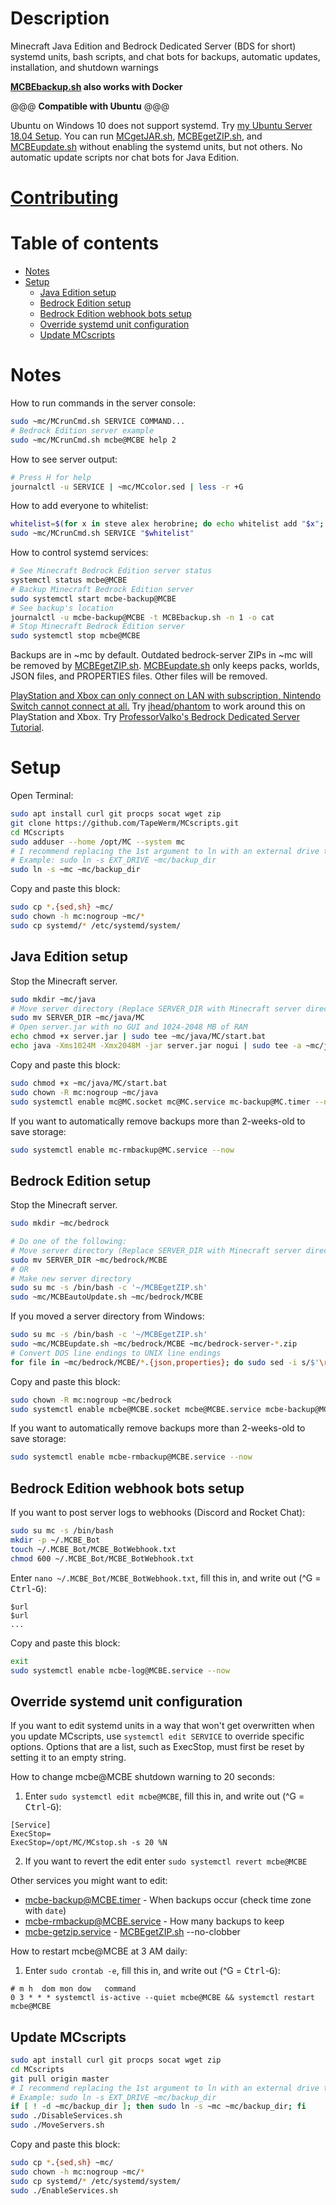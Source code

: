 # Description
Minecraft Java Edition and Bedrock Dedicated Server (BDS for short) systemd units, bash scripts, and chat bots for backups, automatic updates, installation, and shutdown warnings

**[MCBEbackup.sh](MCBEbackup.sh) also works with Docker**

@@@ **Compatible with Ubuntu** @@@

Ubuntu on Windows 10 does not support systemd.
Try [my Ubuntu Server 18.04 Setup](https://gist.github.com/TapeWerm/d65ae4aeb6653b669e68b0fb25ec27f3).
You can run [MCgetJAR.sh](MCgetJAR.sh), [MCBEgetZIP.sh](MCBEgetZIP.sh), and [MCBEupdate.sh](MCBEupdate.sh) without enabling the systemd units, but not others.
No automatic update scripts nor chat bots for Java Edition.
# [Contributing](CONTRIBUTING.md)
# Table of contents
- [Notes](#notes)
- [Setup](#setup)
  - [Java Edition setup](#java-edition-setup)
  - [Bedrock Edition setup](#bedrock-edition-setup)
  - [Bedrock Edition webhook bots setup](#bedrock-edition-webhook-bots-setup)
  - [Override systemd unit configuration](#override-systemd-unit-configuration)
  - [Update MCscripts](#update-mcscripts)
# Notes
How to run commands in the server console:
```bash
sudo ~mc/MCrunCmd.sh SERVICE COMMAND...
# Bedrock Edition server example
sudo ~mc/MCrunCmd.sh mcbe@MCBE help 2
```
How to see server output:
```bash
# Press H for help
journalctl -u SERVICE | ~mc/MCcolor.sed | less -r +G
```
How to add everyone to whitelist:
```bash
whitelist=$(for x in steve alex herobrine; do echo whitelist add "$x"; done)
sudo ~mc/MCrunCmd.sh SERVICE "$whitelist"
```
How to control systemd services:
```bash
# See Minecraft Bedrock Edition server status
systemctl status mcbe@MCBE
# Backup Minecraft Bedrock Edition server
sudo systemctl start mcbe-backup@MCBE
# See backup's location
journalctl -u mcbe-backup@MCBE -t MCBEbackup.sh -n 1 -o cat
# Stop Minecraft Bedrock Edition server
sudo systemctl stop mcbe@MCBE
```

Backups are in ~mc by default.
Outdated bedrock-server ZIPs in ~mc will be removed by [MCBEgetZIP.sh](MCBEgetZIP.sh).
[MCBEupdate.sh](MCBEupdate.sh) only keeps packs, worlds, JSON files, and PROPERTIES files.
Other files will be removed.

[PlayStation and Xbox can only connect on LAN with subscription, Nintendo Switch cannot connect at all.](https://help.minecraft.net/hc/en-us/articles/360035131651-Dedicated-Servers-for-Minecraft-on-Bedrock-)
Try [jhead/phantom](https://github.com/jhead/phantom) to work around this on PlayStation and Xbox.
Try [ProfessorValko's Bedrock Dedicated Server Tutorial](https://www.reddit.com/user/ProfessorValko/comments/9f438p/bedrock_dedicated_server_tutorial/).
# Setup
Open Terminal:
```bash
sudo apt install curl git procps socat wget zip
git clone https://github.com/TapeWerm/MCscripts.git
cd MCscripts
sudo adduser --home /opt/MC --system mc
# I recommend replacing the 1st argument to ln with an external drive to dump backups on
# Example: sudo ln -s EXT_DRIVE ~mc/backup_dir
sudo ln -s ~mc ~mc/backup_dir
```
Copy and paste this block:
```bash
sudo cp *.{sed,sh} ~mc/
sudo chown -h mc:nogroup ~mc/*
sudo cp systemd/* /etc/systemd/system/
```
## Java Edition setup
Stop the Minecraft server.
```bash
sudo mkdir ~mc/java
# Move server directory (Replace SERVER_DIR with Minecraft server directory)
sudo mv SERVER_DIR ~mc/java/MC
# Open server.jar with no GUI and 1024-2048 MB of RAM
echo chmod +x server.jar | sudo tee ~mc/java/MC/start.bat
echo java -Xms1024M -Xmx2048M -jar server.jar nogui | sudo tee -a ~mc/java/MC/start.bat
```
Copy and paste this block:
```bash
sudo chmod +x ~mc/java/MC/start.bat
sudo chown -R mc:nogroup ~mc/java
sudo systemctl enable mc@MC.socket mc@MC.service mc-backup@MC.timer --now
```
If you want to automatically remove backups more than 2-weeks-old to save storage:
```bash
sudo systemctl enable mc-rmbackup@MC.service --now
```
## Bedrock Edition setup
Stop the Minecraft server.
```bash
sudo mkdir ~mc/bedrock

# Do one of the following:
# Move server directory (Replace SERVER_DIR with Minecraft server directory)
sudo mv SERVER_DIR ~mc/bedrock/MCBE
# OR
# Make new server directory
sudo su mc -s /bin/bash -c '~/MCBEgetZIP.sh'
sudo ~mc/MCBEautoUpdate.sh ~mc/bedrock/MCBE
```
If you moved a server directory from Windows:
```bash
sudo su mc -s /bin/bash -c '~/MCBEgetZIP.sh'
sudo ~mc/MCBEupdate.sh ~mc/bedrock/MCBE ~mc/bedrock-server-*.zip
# Convert DOS line endings to UNIX line endings
for file in ~mc/bedrock/MCBE/*.{json,properties}; do sudo sed -i s/$'\r'$// "$file"; done
```
Copy and paste this block:
```bash
sudo chown -R mc:nogroup ~mc/bedrock
sudo systemctl enable mcbe@MCBE.socket mcbe@MCBE.service mcbe-backup@MCBE.timer mcbe-getzip.timer mcbe-autoupdate@MCBE.service --now
```
If you want to automatically remove backups more than 2-weeks-old to save storage:
```bash
sudo systemctl enable mcbe-rmbackup@MCBE.service --now
```
## Bedrock Edition webhook bots setup
If you want to post server logs to webhooks (Discord and Rocket Chat):
```bash
sudo su mc -s /bin/bash
mkdir -p ~/.MCBE_Bot
touch ~/.MCBE_Bot/MCBE_BotWebhook.txt
chmod 600 ~/.MCBE_Bot/MCBE_BotWebhook.txt
```
Enter `nano ~/.MCBE_Bot/MCBE_BotWebhook.txt`, fill this in, and write out (^G = <kbd>Ctrl</kbd>-<kbd>G</kbd>):
```
$url
$url
...
```
Copy and paste this block:
```bash
exit
sudo systemctl enable mcbe-log@MCBE.service --now
```
## Override systemd unit configuration
If you want to edit systemd units in a way that won't get overwritten when you update MCscripts, use `systemctl edit SERVICE` to override specific options.
Options that are a list, such as ExecStop, must first be reset by setting it to an empty string.

How to change mcbe@MCBE shutdown warning to 20 seconds:

1. Enter `sudo systemctl edit mcbe@MCBE`, fill this in, and write out (^G = <kbd>Ctrl</kbd>-<kbd>G</kbd>):
```
[Service]
ExecStop=
ExecStop=/opt/MC/MCstop.sh -s 20 %N
```
2. If you want to revert the edit enter `sudo systemctl revert mcbe@MCBE`

Other services you might want to edit:
- [mcbe-backup@MCBE.timer](systemd/mcbe-backup@.timer) - When backups occur (check time zone with `date`)
- [mcbe-rmbackup@MCBE.service](systemd/mcbe-rmbackup@.service) - How many backups to keep
- [mcbe-getzip.service](systemd/mcbe-getzip.service) - [MCBEgetZIP.sh](MCBEgetZIP.sh) --no-clobber

How to restart mcbe@MCBE at 3 AM daily:

1. Enter `sudo crontab -e`, fill this in, and write out (^G = <kbd>Ctrl</kbd>-<kbd>G</kbd>):
```
# m h  dom mon dow   command
0 3 * * * systemctl is-active --quiet mcbe@MCBE && systemctl restart mcbe@MCBE
```
## Update MCscripts
```bash
sudo apt install curl git procps socat wget zip
cd MCscripts
git pull origin master
# I recommend replacing the 1st argument to ln with an external drive to dump backups on
# Example: sudo ln -s EXT_DRIVE ~mc/backup_dir
if [ ! -d ~mc/backup_dir ]; then sudo ln -s ~mc ~mc/backup_dir; fi
sudo ./DisableServices.sh
sudo ./MoveServers.sh
```
Copy and paste this block:
```bash
sudo cp *.{sed,sh} ~mc/
sudo chown -h mc:nogroup ~mc/*
sudo cp systemd/* /etc/systemd/system/
sudo ./EnableServices.sh
```
